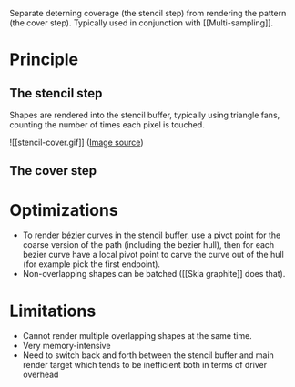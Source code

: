 
Separate deterning coverage (the stencil step) from rendering the pattern (the cover step).
Typically used in conjunction with [[Multi-sampling]].

# Principle

## The stencil step

Shapes are rendered into the stencil buffer, typically using triangle fans, counting the number of times each pixel is touched.

![[stencil-cover.gif]]
([Image source](https://medium.com/@evanwallace/easy-scalable-text-rendering-on-the-gpu-c3f4d782c5ac))

## The cover step

# Optimizations

- To render bézier curves in the stencil buffer, use a pivot point for the coarse version of the path (including the bezier hull), then for each bezier curve have a local pivot point to carve the curve out of the hull (for example pick the first endpoint).
- Non-overlapping shapes can be batched ([[Skia graphite]] does that).

# Limitations

- Cannot render multiple overlapping shapes at the same time.
- Very memory-intensive
- Need to switch back and forth between the stencil buffer and main render target which tends to be inefficient both in terms of driver overhead 